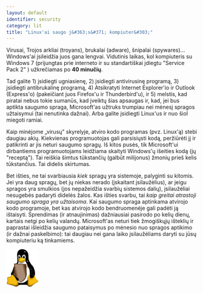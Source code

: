 ```yaml
---
layout: default
identifier: security
category: lit
title: "Linux'ai saugo j&#363;s&#371; kompiuter&#303;"
---
```


Virusai, Trojos arkliai (troyans), brukalai (adware), &#353;nipalai (spywares)... Windows'ai &#303;sileid&#382;ia 
juos gana lengvai. Vidutinis laikas, kol kompiuteris su Windows 7 (prijungtas prie interneto ir su standarti&#353;kai 
&#303;diegtu "Service Pack 2" ) u&#382;kre&#269;iamas po <b>40 minu&#269;i&#371;</b>.

Tad galite 1) &#303;sidiegti ugniasien&#281;, 2) &#303;sidiegti antivirusin&#281; program&#261;, 3) &#303;sidiegti 
antibrukalin&#281; program&#261;, 4) Atsikratyti Internet Explorer'io ir Outlook (Express'o) (pakei&#269;iant juos 
Firefox'u ir Thunderbird'u), ir 5) melstis, kad piratai nebus tokie suman&#363;s, kad &#303;veikt&#371; &#353;ias 
apsaugas ir, kad, jei bus aptikta saugumo spraga, Microsoft'as u&#382;truks trumpiau nei m&#279;nes&#303; spragos 
u&#382;taisymui (tai nenutinka da&#382;nai). Arba galite &#303;sidiegti Linux'us ir nuo &#353;iol miegoti ramiai.

Kaip min&#279;jome „virus&#371;" skyrelyje, atviro kodo programas (pvz. Linux'&#261;) stebi daugiau aki&#371;. 
Kiekvienas programuotojas gali parsisi&#371;sti kod&#261;, per&#382;i&#363;r&#279;ti j&#303; ir patikrinti ar jis 
neturi saugumo sprag&#371;. I&#353; kitos pus&#279;s, tik Microsoft'ui dirbantiems programuotojams leid&#382;iama 
skaityti Windows'&#371; i&#353;eities kod&#261; (j&#371; "recept&#261;"). Tai rei&#353;kia &#353;imtus 
t&#363;kstan&#269;i&#371; (galb&#363;t milijonus) &#382;moni&#371; prie&#353; kelis t&#363;kstan&#269;ius. Tai didelis 
skirtumas.


Bet i&#353;ties, ne tai svarbiausia <i>kiek</i> sprag&#371; yra sistemoje, palyginti su kitomis. Jei yra daug 
sprag&#371;, bet j&#371; niekas nerado (&#303;skaitant &#303;silau&#382;&#279;lius), ar jeigu spragos yra smulkios 
(jos nepa&#382;eid&#382;ia svarbi&#371; sistemos dali&#371;), &#303;silau&#382;&#279;liai nesugeb&#279;s padaryti 
didel&#279;s &#382;alos. Kas i&#353;ties svarbu, tai <i>kaip greitai atrastoji saugumo spraga yra u&#382;taisoma</i>. 
Kai saugumo spraga aptinkama atvirojo kodo programoje, bet kas atvirojo kodo bendruomen&#279;je gali pad&#279;ti 
j&#261; i&#353;taisyti. Sprendimas (ir atnaujinimas) da&#382;niausiai pasirodo po keli&#371; dien&#371;, kartais netgi 
po keli&#371; valand&#371;.
Microsoft'as neturi tiek &#382;mogi&#353;k&#371;j&#371; i&#353;tekli&#371; ir paprastai i&#353;leid&#382;ia saugumo 
pataisymus po m&#279;nesio nuo spragos aptikimo (ir da&#382;nai paskelbimo): tai daugiau nei gana laiko 
&#303;silau&#382;&#279;liams daryti su j&#363;s&#371; kompiuteriu k&#261; tinkamiems.

<img src="/img/security_thumb.png" />




